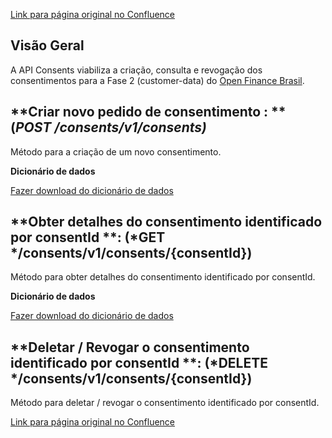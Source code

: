 [Link para página original no Confluence](https://openfinancebrasil.atlassian.net/wiki/spaces/OF/pages/17369589)

## **Visão Geral**

A API Consents viabiliza a criação, consulta e revogação dos consentimentos para a Fase 2 (customer-data) do [Open Finance Brasil](https://openfinancebrasil.org.br/).

## **Criar novo pedido de consentimento : **(*POST /consents/v1/consents)*

Método para a criação de um novo consentimento.

**Dicionário de dados**

[Fazer download do dicionário de dados](https://openbanking-brasil.github.io/openapi/dictionary/consentsPostConsents_v1.csv)

## **Obter detalhes do consentimento identificado por consentId **: (*GET */consents/v1/consents/{consentId})

Método para obter detalhes do consentimento identificado por consentId.

**Dicionário de dados**

[Fazer download do dicionário de dados](https://openbanking-brasil.github.io/openapi/dictionary/consentsGetConsentsConsentId_v1.csv)

## **Deletar / Revogar o consentimento identificado por consentId **: (*DELETE */consents/v1/consents/{consentId})

Método para deletar / revogar o consentimento identificado por consentId.

[Link para página original no Confluence](https://openfinancebrasil.atlassian.net/wiki/spaces/OF/pages/17369589)